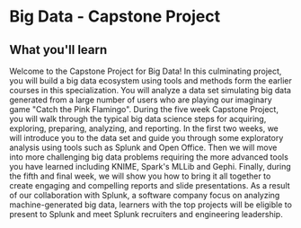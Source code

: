 # Big Data - Capstone Project

## What you'll learn

Welcome to the Capstone Project for Big Data! In this culminating project, you will build a big data ecosystem using tools and methods form the earlier courses in this specialization. You will analyze a data set simulating big data generated from a large number of users who are playing our imaginary game "Catch the Pink Flamingo". During the five week Capstone Project, you will walk through the typical big data science steps for acquiring, exploring, preparing, analyzing, and reporting. In the first two weeks, we will introduce you to the data set and guide you through some exploratory analysis using tools such as Splunk and Open Office. Then we will move into more challenging big data problems requiring the more advanced tools you have learned including KNIME, Spark's MLLib and Gephi. Finally, during the fifth and final week, we will show you how to bring it all together to create engaging and compelling reports and slide presentations. As a result of our collaboration with Splunk, a software company focus on analyzing machine-generated big data, learners with the top projects will be eligible to present to Splunk and meet Splunk recruiters and engineering leadership.